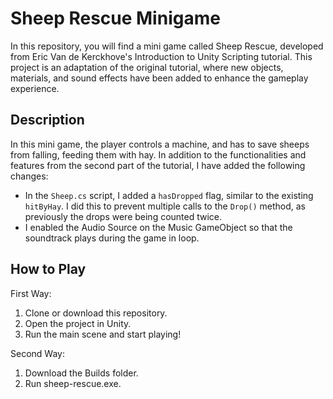 # Sheep Rescue Minigame
In this repository, you will find a mini game called Sheep Rescue, developed from Eric Van de Kerckhove's Introduction to Unity Scripting tutorial. This project is an adaptation of the original tutorial, where new objects, materials, and sound effects have been added to enhance the gameplay experience.


## Description
In this mini game, the player controls a machine, and has to save sheeps from falling, feeding them with hay. In addition to the functionalities and features from the second part of the tutorial, I have added the following changes:

- In the `Sheep.cs` script, I added a `hasDropped` flag, similar to the existing `hitByHay`. I did this to prevent multiple calls to the `Drop()` method, as previously the drops were being counted twice.
- I enabled the Audio Source on the Music GameObject so that the soundtrack plays during the game in loop.

## How to Play
First Way:
1. Clone or download this repository.
2. Open the project in Unity.
3. Run the main scene and start playing!

Second Way:
1. Download the Builds folder.
2. Run sheep-rescue.exe.

